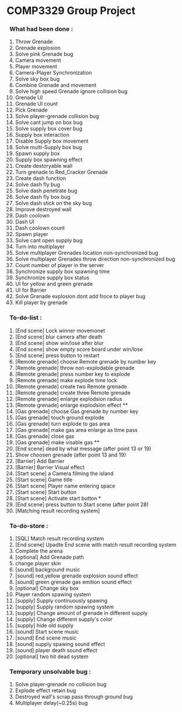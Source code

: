 # COMP3329 Group Project
### &nbsp;&nbsp;What had been done :
1. Throw Grenade 
2. Grenade explosion
3. Solve pink Grenade bug
4. Camera movement
5. Player movement
6. Camera-Player Synchronization
7. Solve sky box bug 
8. Combine Grenade and movement
9. Solve high speed Grenade ignore collision bug
10. Grenade UI
11. Grenade UI count
12. Pick Grenade
13. Solve player-grenade collision bug
14. Solve cant jump on box bug
15. Solve supply box cover bug 
16. Supply box interaction
17. Disable Supply box movement
18. Solve multi-Supply box bug
19. Spawn supply box
20. Supply box spawning effect
21. Create destoryable wall
22. Turn grenade to Red_Cracker Grenade
23. Create dash function
24. Solve dash fly bug
25. Solve dash penetrate bug
26. Solve dash fly box bug
27. Solve dash stick on the sky bug
28. Improve destroyed wall
29. Dash coolown
30. Dash UI
31. Dash coolown count
32. Spawn player
33. Solve cant open supply bug
34. Turn into multiplayer
35. Solve multiplayer Grenades location non-synchronized bug 
36. Solve multiplayer Grenades throw direction non-synchronized bug 
37. Count number of player in the server 
38. Synchronize supply box spawning time
39. Synchronize supply box status
40. UI for yellow and green grenade
41. UI for Barrier
42. Solve Granade explosion dont add froce to player bug
43. Kill player by grenade

### &nbsp;&nbsp;To-do-list :
1. [End scene] Lock winner movemonet 
2. [End scene] blur camera after death 
3. [End scene] show win/lose after blur 
4. [End scene] show empty score board under win/lose 
5. [End scene] press button to restart 
6. [Remote grenade] choose Remote grenade by number key
7. [Remote grenade] throw non-explodable grenade
8. [Remote grenade] press number key to explode
9. [Remote grenade] make explode time lock
10. [Remote grenade] create two Remote grenade
11. [Remote grenade] create three Remote grenade
12. [Remote grenade] enlarge explodsion radius
13. [Remote grenade] enlarge explodsion effect **
14. [Gas grenade] choose Gas grenade by number key
15. [Gas grenade] touch ground explode
16. [Gas grenade] turn explode to gas area
17. [Gas grenade] make gas area enlarge as time pass
18. [Gas grenade] close gas
19. [Gas grenade] make visable gas **
20. [End scene] dead by what message (after point 13 or 19)
21. Show choosen grenade (after point 13 and 19)
22. [Barrier] Add Barrier 
23. [Barrier] Barrier Visual effect
24. [Start scene] a Camera filming the island 
25. [Start scene] Game title
26. [Start scene] Player name entering space 
27. [Start scene] Start button 
28. [Start scene] Activate start button * 
29. [End scene] press button to Start scene (after point 28)
30. [Matching result recording system] 

### &nbsp;&nbsp;To-do-store :
1. [SQL] Match result recording system 
13. [End scene] Upadte End scene with match result recording system 
14. Complete the arena 
15. [optional] Add Grenade path 
16. change player skin 
17. [sound] background music
18. [sound] red,yellow grenade explosion sound effect
19. [sound] green grenade gas emition sound effect 
21. [optional] Change sky box 
22. Player random spawing system 
23. [supply] Supply continuously spawing 
24. [supply] Supply random spawing system 
25. [supply] Change amount of grenade in different supply 
26. [supply] Change different supply's color 
27. [supply] hide old supply 
28. [sound] Start scene music 
29. [sound] End scene music 
31. [sound] supply spawing sound effect 
32. [sound] player death sound effect
33. [optional] two hit dead system

### &nbsp;&nbsp;Temporary unsolvable bug :
1. Solve player-grenade no collision bug
2. Explode effect retain bug
3. Destroyed wall's scrap pass through ground bug 
4. Multiplayer delay(~0.25s) bug
